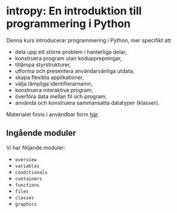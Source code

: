 # intropy: En introduktion till programmering i Python

Denna kurs introducerar programmering i Python, mer specifikt att

- dela upp ett större problem i hanterliga delar,
- konstruera program utan kodupprepningar,
- tillämpa styrstrukturer,
- utforma och presentera användarvänliga utdata,
- skapa flexibla applikationer,
- välja lämpliga identifierarnamn,
- konstruera interaktiva program,
- överföra data mellan fil och program,
- använda och konstruera sammansatta datatyper (klasser).

Materialet finns i användbar form [här][intropy].

[intropy]: https://daniel.bosk.se/intropy


## Ingående moduler

Vi har följande moduler:

- `overview`
- `variables`
- `conditionals`
- `containers`
- `functions`
- `files`
- `classes`
- `graphics`

